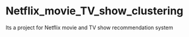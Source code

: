 # Netflix_movie_TV_show_clustering
Its a project for Netflix movie and TV show recommendation system
